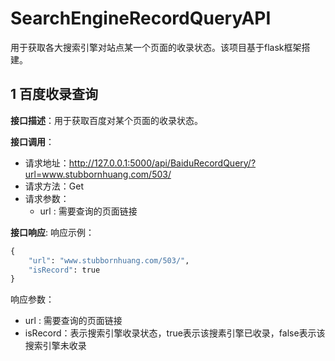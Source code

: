 # SearchEngineRecordQueryAPI

用于获取各大搜索引擎对站点某一个页面的收录状态。该项目基于flask框架搭建。

## 1 百度收录查询
**接口描述**：用于获取百度对某个页面的收录状态。

**接口调用**： 

 - 请求地址：http://127.0.0.1:5000/api/BaiduRecordQuery/?url=www.stubbornhuang.com/503/
 - 请求方法：Get
 - 请求参数： 
     - url : 需要查询的页面链接

**接口响应**:
响应示例：

```python
{
	"url": "www.stubbornhuang.com/503/",
	"isRecord": true
}
```

响应参数：

 - url : 需要查询的页面链接
 - isRecord：表示搜索引擎收录状态，true表示该搜素引擎已收录，false表示该搜索引擎未收录

	


